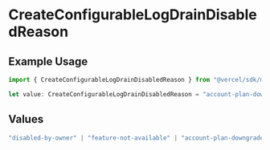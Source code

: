 # CreateConfigurableLogDrainDisabledReason

## Example Usage

```typescript
import { CreateConfigurableLogDrainDisabledReason } from "@vercel/sdk/models/operations/createconfigurablelogdrain.js";

let value: CreateConfigurableLogDrainDisabledReason = "account-plan-downgrade";
```

## Values

```typescript
"disabled-by-owner" | "feature-not-available" | "account-plan-downgrade" | "disabled-by-admin"
```